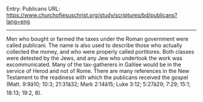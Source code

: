 Entry: Publicans
URL: https://www.churchofjesuschrist.org/study/scriptures/bd/publicans?lang=eng

---

Men who bought or farmed the taxes under the Roman government were called publicani. The name is also used to describe those who actually collected the money, and who were properly called portitores. Both classes were detested by the Jews, and any Jew who undertook the work was excommunicated. Many of the tax-gatherers in Galilee would be in the service of Herod and not of Rome. There are many references in the New Testament to the readiness with which the publicans received the gospel (Matt. 9:9â10; 10:3; 21:31â32; Mark 2:14â15; Luke 3:12; 5:27â29; 7:29; 15:1; 18:13; 19:2, 8).
